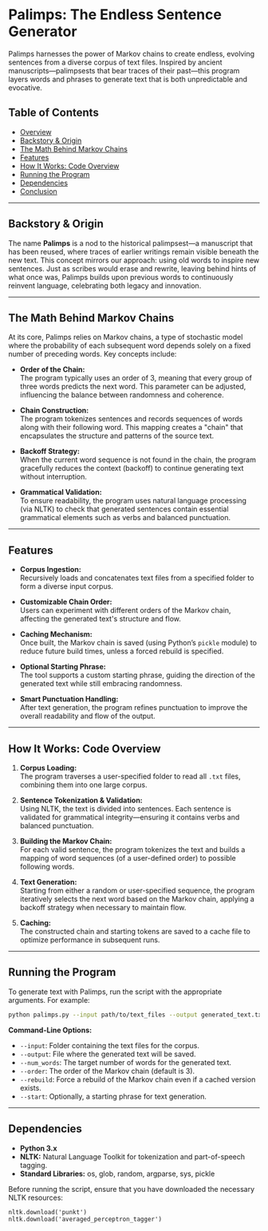 
# Palimps: The Endless Sentence Generator

Palimps harnesses the power of Markov chains to create endless, evolving sentences from a diverse corpus of text files. Inspired by ancient manuscripts—palimpsests that bear traces of their past—this program layers words and phrases to generate text that is both unpredictable and evocative.

## Table of Contents

- [Overview](#palimps-the-endless-sentence-generator)  
- [Backstory & Origin](#backstory--origin)  
- [The Math Behind Markov Chains](#the-math-behind-markov-chains)  
- [Features](#features)  
- [How It Works: Code Overview](#how-it-works-code-overview)  
- [Running the Program](#running-the-program)  
- [Dependencies](#dependencies)  
- [Conclusion](#conclusion)  


---
## Backstory & Origin

The name **Palimps** is a nod to the historical palimpsest—a manuscript that has been reused, where traces of earlier writings remain visible beneath the new text. This concept mirrors our approach: using old words to inspire new sentences. Just as scribes would erase and rewrite, leaving behind hints of what once was, Palimps builds upon previous words to continuously reinvent language, celebrating both legacy and innovation.

---
## The Math Behind Markov Chains

At its core, Palimps relies on Markov chains, a type of stochastic model where the probability of each subsequent word depends solely on a fixed number of preceding words. Key concepts include:

- **Order of the Chain:**  
  The program typically uses an order of 3, meaning that every group of three words predicts the next word. This parameter can be adjusted, influencing the balance between randomness and coherence.
  
- **Chain Construction:**  
  The program tokenizes sentences and records sequences of words along with their following word. This mapping creates a "chain" that encapsulates the structure and patterns of the source text.
  
- **Backoff Strategy:**  
  When the current word sequence is not found in the chain, the program gracefully reduces the context (backoff) to continue generating text without interruption.
  
- **Grammatical Validation:**  
  To ensure readability, the program uses natural language processing (via NLTK) to check that generated sentences contain essential grammatical elements such as verbs and balanced punctuation.

---

## Features

- **Corpus Ingestion:**  
  Recursively loads and concatenates text files from a specified folder to form a diverse input corpus.

- **Customizable Chain Order:**  
  Users can experiment with different orders of the Markov chain, affecting the generated text's structure and flow.

- **Caching Mechanism:**  
  Once built, the Markov chain is saved (using Python’s `pickle` module) to reduce future build times, unless a forced rebuild is specified.

- **Optional Starting Phrase:**  
  The tool supports a custom starting phrase, guiding the direction of the generated text while still embracing randomness.

- **Smart Punctuation Handling:**  
  After text generation, the program refines punctuation to improve the overall readability and flow of the output.

---

## How It Works: Code Overview

1. **Corpus Loading:**  
   The program traverses a user-specified folder to read all `.txt` files, combining them into one large corpus.

2. **Sentence Tokenization & Validation:**  
   Using NLTK, the text is divided into sentences. Each sentence is validated for grammatical integrity—ensuring it contains verbs and balanced punctuation.

3. **Building the Markov Chain:**  
   For each valid sentence, the program tokenizes the text and builds a mapping of word sequences (of a user-defined order) to possible following words.

4. **Text Generation:**  
   Starting from either a random or user-specified sequence, the program iteratively selects the next word based on the Markov chain, applying a backoff strategy when necessary to maintain flow.

5. **Caching:**  
   The constructed chain and starting tokens are saved to a cache file to optimize performance in subsequent runs.

---

## Running the Program

To generate text with Palimps, run the script with the appropriate arguments. For example:

```bash
python palimps.py --input path/to/text_files --output generated_text.txt --num_words 1000 --order 3
```
**Command-Line Options:**

- `--input`: Folder containing the text files for the corpus.
- `--output`: File where the generated text will be saved.
- `--num_words`: The target number of words for the generated text.
- `--order`: The order of the Markov chain (default is 3).
- `--rebuild`: Force a rebuild of the Markov chain even if a cached version exists.
- `--start`: Optionally, a starting phrase for text generation.

------------------------------------------------------------
Dependencies
------------------------------------------------------------
- **Python 3.x**
- **NLTK:** Natural Language Toolkit for tokenization and part-of-speech tagging.
- **Standard Libraries:** os, glob, random, argparse, sys, pickle

Before running the script, ensure that you have downloaded the necessary NLTK resources:

    nltk.download('punkt')
    nltk.download('averaged_perceptron_tagger')

